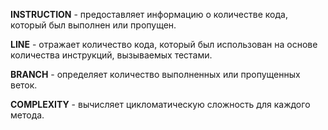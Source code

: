 **INSTRUCTION** - предоставляет информацию о количестве кода, который был выполнен или пропущен.

**LINE** - отражает количество кода, который был использован на основе количества инструкций, вызываемых тестами.

**BRANCH** - определяет количество выполненных или пропущенных веток.

**COMPLEXITY** - вычисляет цикломатическую сложность для каждого метода.
